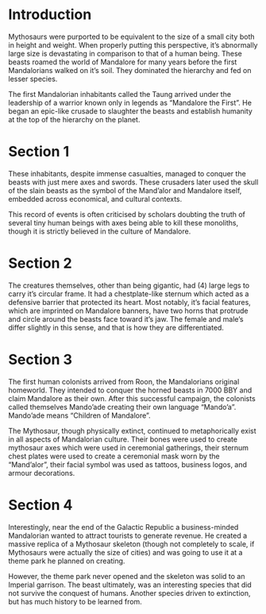 # Introduction

Mythosaurs were purported to be equivalent to the size of a small city both in height and weight.
When properly putting this perspective, it’s abnormally large size is devastating in comparison to that of a human being.
These beasts roamed the world of Mandalore for many years before the first Mandalorians walked on it’s soil.
They dominated the hierarchy and fed on lesser species.

The first Mandalorian inhabitants called the Taung arrived under the leadership of a warrior known only in legends as “Mandalore the First”.
He began an epic-like crusade to slaughter the beasts and establish humanity at the top of the hierarchy on the planet.

# Section 1

These inhabitants, despite immense casualties, managed to conquer the beasts with just mere axes and swords.
These crusaders later used the skull of the slain beasts as the symbol of the Mand’alor and Mandalore itself, embedded across economical, and cultural contexts.

This record of events is often criticised by scholars doubting the truth of several tiny human beings with axes being able to kill these monoliths, though it is strictly believed in the culture of Mandalore.

# Section 2

The creatures themselves, other than being gigantic, had (4) large legs to carry it’s circular frame.
It had a chestplate-like sternum which acted as a defensive barrier that protected its heart.
Most notably, it’s facial features, which are imprinted on Mandalore banners, have two horns that protrude and circle around the beasts face toward it’s jaw.
The female and male’s differ slightly in this sense, and that is how they are differentiated.

# Section 3

The first human colonists arrived from Roon, the Mandalorians original homeworld.
They intended to conquer the horned beasts in 7000 BBY and claim Mandalore as their own.
After this successful campaign, the colonists called themselves Mando’ade creating their own language “Mando’a”.
Mando’ade means “Children of Mandalore”.

The Mythosaur, though physically extinct, continued to metaphorically exist in all aspects of Mandalorian culture.
Their bones were used to create mythosaur axes which were used in ceremonial gatherings, their sternum chest plates were used to create a ceremonial mask worn by the “Mand’alor”, their facial symbol was used as tattoos, business logos, and armour decorations.

# Section 4

Interestingly, near the end of the Galactic Republic a business-minded Mandalorian wanted to attract tourists to generate revenue.
He created a massive replica of a Mythosaur skeleton (though not completely to scale, if Mythosaurs were actually the size of cities) and was going to use it at a theme park he planned on creating.

However, the theme park never opened and the skeleton was solid to an Imperial garrison.
The beast ultimately, was an interesting species that did not survive the conquest of humans.
Another species driven to extinction, but has much history to be learned from.
